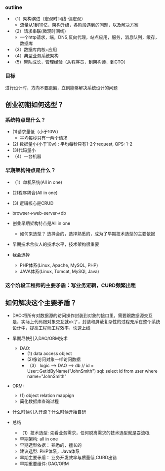 ### outline
- （1）架构演进（宏观时间线-偏宏观）
  - 流量从1到10亿，架构升级，各阶段遇到的问题，以及解决方案
- （2）请求串联(微观时间线)
  - 一个http请求，端，DNS,反向代理，站点应用，服务，消息队列，缓存，数据库
- （3）数据库内核+应用
- （4）典型业务系统架构
- （5）带队成长，管理经验（从程序员，到架构师，到CTO）

### 目标
进行设计时，方向不要跑偏，立刻能够解决系统设计的问题

## 创业初期如何选型？
### 系统特点是什么？
- (1)请求量低（小于10W）
  - 平均每秒只有一两个请求
- (2) 数据量小(小于10w)  : 平均每秒只有1-2个request,  QPS:  1-2
- (3)代码量小
- （4）一台机器
### 早期架构特点是什么？
- （1）单机系统(All in one)
- (2)程序耦合(All in one)
- (3) 逻辑核心是CRUD  
- browser->web-server->db


- 创业早期架构特点是All in one
  - 如何来选型？ 选择会的，选择熟悉的，成为了早期技术选型的主要依据


- 早期技术合伙人的技术水平，技术架构很重要
- 我会选择
  - PHP体系(Linux, Apache, MySQL, PHP)
  - JAVA体系(Linux, Tomcat, MySQl, Java)


### 这个阶段工程师的主要矛盾：写业务逻辑，CURD频繁出粗
## 如何解决这个主要矛盾？
- DAO:将所有对数据源的访问操作封装到对象的接口里，需要跟数据源交互是，实际上代码跟对象交互就ok了，封装和屏蔽复杂性的过程充斥在整个系统设计中，提高工程师工程效率，快速上线
- 早期尽快引入DAO/ORM技术
  - DAO:
    -  (1) data access object
    - (2)像访问对象一样访问数据
    - （3） logic --> DAO --> db     // id = User::GetIdByName("JohnSmith")    sql: select id from user where name="JohnSmith"

- ORM: 
  - (1) object relation mappign
  - 简化数据库查询过程

- 什么时候引入开源？什么时候开始自研


 - 总结
   - （1）技术选型: 先看业务需求，任何脱离需求的技术选型就是耍流氓
   - 早期架构: all in one
   - 早期选型依据： 熟悉的，擅长的
   - 建议选型: PHP体系，Java体系
   - 早期主要矛盾： 业务开发效率与质量低,CURD出错
   - 早期重要组件:  DAO/ORM
